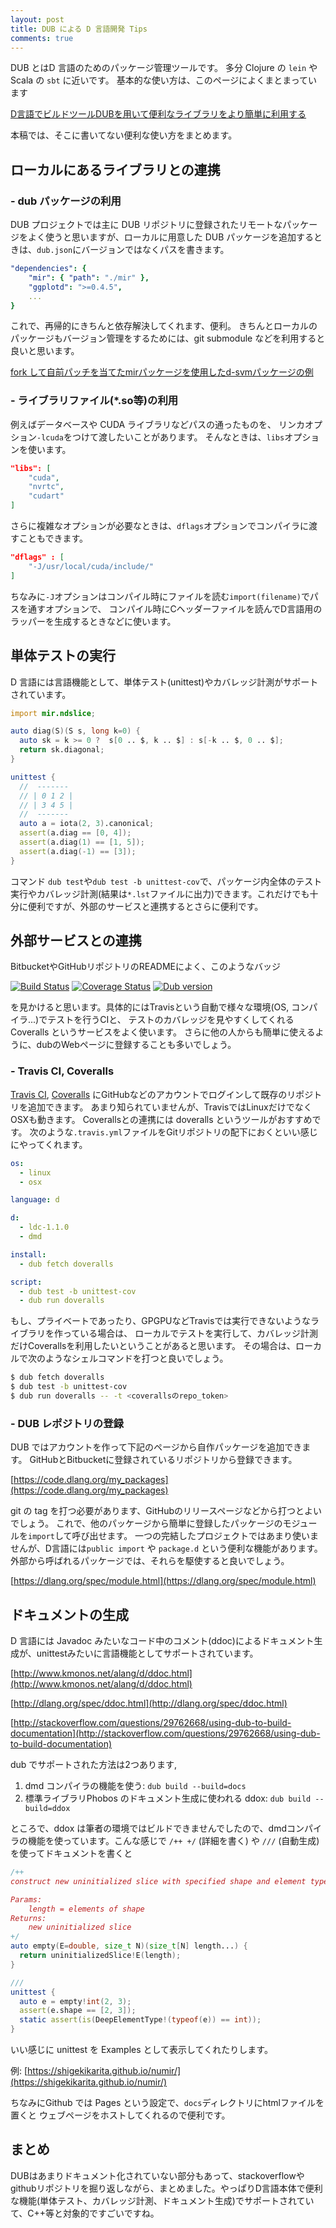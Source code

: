 ```yaml
---
layout: post
title: DUB による D 言語開発 Tips
comments: true
---
```


DUB とはD 言語のためのパッケージ管理ツールです。
多分 Clojure の `lein` や Scala の `sbt` に近いです。
基本的な使い方は、このページによくまとまっています

[D言語でビルドツールDUBを用いて便利なライブラリをより簡単に利用する](http://qiita.com/yasei_no_otoko/items/2724eebab10f5cd0a02f)

本稿では、そこに書いてない便利な使い方をまとめます。

## ローカルにあるライブラリとの連携

### - dub パッケージの利用

DUB プロジェクトでは主に DUB リポジトリに登録されたリモートなパッケージをよく使うと思いますが、ローカルに用意した DUB パッケージを追加するときは、`dub.json`にバージョンではなくパスを書きます。

``` yaml
"dependencies": {
    "mir": { "path": "./mir" },
    "ggplotd": ">=0.4.5",
    ...
}
```

これで、再帰的にきちんと依存解決してくれます、便利。
きちんとローカルのパッケージもバージョン管理をするためには、git submodule などを利用すると良いと思います。

[fork して自前パッチを当てたmirパッケージを使用したd-svmパッケージの例](https://github.com/ShigekiKarita/d-svm/tree/410f45281fbc1eb3eaebc7f7845b5c5fc5eb0812)

### - ライブラリファイル(*.so等)の利用

例えばデータベースや CUDA ライブラリなどパスの通ったものを、
リンカオプション`-lcuda`をつけて渡したいことがあります。
そんなときは、`libs`オプションを使います。

``` json
"libs": [
    "cuda",
    "nvrtc",
    "cudart"
]
```

さらに複雑なオプションが必要なときは、`dflags`オプションでコンパイラに渡すこともできます。

``` json
"dflags" : [
    "-J/usr/local/cuda/include/"
]
```

ちなみに`-J`オプションはコンパイル時にファイルを読む`import(filename)`でパスを通すオプションで、
コンパイル時にCヘッダーファイルを読んでD言語用のラッパーを生成するときなどに使います。

## 単体テストの実行

D 言語には言語機能として、単体テスト(unittest)やカバレッジ計測がサポートされています。

``` D
import mir.ndslice;

auto diag(S)(S s, long k=0) {
  auto sk = k >= 0 ?  s[0 .. $, k .. $] : s[-k .. $, 0 .. $];
  return sk.diagonal;
}

unittest {
  //  -------
  // | 0 1 2 |
  // | 3 4 5 |
  //  -------
  auto a = iota(2, 3).canonical;
  assert(a.diag == [0, 4]);
  assert(a.diag(1) == [1, 5]);
  assert(a.diag(-1) == [3]);
}
```

コマンド `dub test`や`dub test -b unittest-cov`で、パッケージ内全体のテスト実行やカバレッジ計測(結果は`*.lst`ファイルに出力)できます。これだけでも十分に便利ですが、外部のサービスと連携するとさらに便利です。

## 外部サービスとの連携

BitbucketやGitHubリポジトリのREADMEによく、このようなバッジ

[![Build Status](https://travis-ci.org/ShigekiKarita/numir.svg?branch=master)](https://travis-ci.org/ShigekiKarita/numir)
[![Coverage Status](https://coveralls.io/repos/github/ShigekiKarita/numir/badge.svg?branch=master)](https://coveralls.io/github/ShigekiKarita/numir?branch=master)
<a href="https://code.dlang.org/packages/numir" title="Go to numir"><img src="https://img.shields.io/dub/v/numir.svg" alt="Dub version"></a>

を見かけると思います。具体的にはTravisという自動で様々な環境(OS, コンパイラ...)でテストを行うCIと、
テストのカバレッジを見やすくしてくれる Coveralls というサービスをよく使います。
さらに他の人からも簡単に使えるように、dubのWebページに登録することも多いでしょう。

### - Travis CI, Coveralls

[Travis CI](https://travis-ci.org/), [Coveralls](https://coveralls.io/)
にGitHubなどのアカウントでログインして既存のリポジトリを追加できます。
あまり知られていませんが、TravisではLinuxだけでなくOSXも動きます。
Coverallsとの連携には doveralls というツールがおすすめです。
次のような`.travis.yml`ファイルをGitリポジトリの配下におくといい感じにやってくれます。


``` yaml
os:
  - linux
  - osx

language: d

d:
  - ldc-1.1.0
  - dmd

install:
  - dub fetch doveralls

script:
  - dub test -b unittest-cov
  - dub run doveralls
```

もし、プライベートであったり、GPGPUなどTravisでは実行できないようなライブラリを作っている場合は、
ローカルでテストを実行して、カバレッジ計測だけCoverallsを利用したいということがあると思います。
その場合は、ローカルで次のようなシェルコマンドを打つと良いでしょう。

``` sh
$ dub fetch doveralls
$ dub test -b unittest-cov
$ dub run doveralls -- -t <coverallsのrepo_token>
```

### - DUB レポジトリの登録

DUB ではアカウントを作って下記のページから自作パッケージを追加できます。
GitHubとBitbucketに登録されているリポジトリから登録できます。

[https://code.dlang.org/my_packages](https://code.dlang.org/my_packages)

git の tag を打つ必要があります、GitHubのリリースページなどから打つとよいでしょう。
これで、他のパッケージから簡単に登録したパッケージのモジュールを`import`して呼び出せます。
一つの完結したプロジェクトではあまり使いませんが、D言語には`public import` や `package.d` という便利な機能があります。外部から呼ばれるパッケージでは、それらを駆使すると良いでしょう。

[https://dlang.org/spec/module.html](https://dlang.org/spec/module.html)


## ドキュメントの生成

D 言語には Javadoc みたいなコード中のコメント(ddoc)によるドキュメント生成が、unittestみたいに言語機能としてサポートされています。

[http://www.kmonos.net/alang/d/ddoc.html](http://www.kmonos.net/alang/d/ddoc.html)

[http://dlang.org/spec/ddoc.html](http://dlang.org/spec/ddoc.html)

[http://stackoverflow.com/questions/29762668/using-dub-to-build-documentation](http://stackoverflow.com/questions/29762668/using-dub-to-build-documentation)

dub でサポートされた方法は2つあります, 

1. dmd コンパイラの機能を使う: `dub build --build=docs`
1. 標準ライブラリPhobos のドキュメント生成に使われる ddox: `dub build --build=ddox`

ところで、ddox は筆者の環境ではビルドできませんでしたので、dmdコンパイラの機能を使っています。こんな感じで `/++ +/` (詳細を書く) や `///` (自動生成) を使ってドキュメントを書くと

```d
/++
construct new uninitialized slice with specified shape and element type

Params:
    length = elements of shape
Returns:
    new uninitialized slice
+/
auto empty(E=double, size_t N)(size_t[N] length...) {
  return uninitializedSlice!E(length);
}

///
unittest {
  auto e = empty!int(2, 3);
  assert(e.shape == [2, 3]);
  static assert(is(DeepElementType!(typeof(e)) == int));
}
```

いい感じに unittest を Examples として表示してくれたりします。

例: [https://shigekikarita.github.io/numir/](https://shigekikarita.github.io/numir/)

ちなみにGithub では Pages という設定で、`docs`ディレクトリにhtmlファイルを置くと
ウェブページをホストしてくれるので便利です。


## まとめ

DUBはあまりドキュメント化されていない部分もあって、stackoverflowやgithubリポジトリを掘り返しながら、まとめました。やっぱりD言語本体で便利な機能(単体テスト、カバレッジ計測、ドキュメント生成)でサポートされていて、C++等と対象的ですごいですね。
